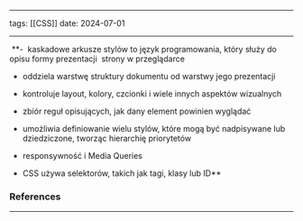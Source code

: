 
--- 
tags: [[CSS]]
date: 2024-07-01

---

 **-  kaskadowe arkusze stylów to język programowania, który służy do opisu formy prezentacji  strony w przeglądarce
    
- oddziela warstwę struktury dokumentu od warstwy jego prezentacji
    
- kontroluje layout, kolory, czcionki i wiele innych aspektów wizualnych
    
- zbiór reguł opisujących, jak dany element powinien wyglądać
    
- umożliwia definiowanie wielu stylów, które mogą być nadpisywane lub dziedziczone, tworząc hierarchię priorytetów
    
- responsywność i Media Queries
    
- CSS używa selektorów, takich jak tagi, klasy lub ID**

### References



---





